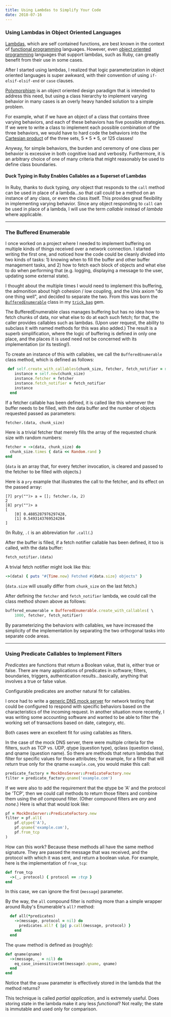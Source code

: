```yaml
---
title: Using Lambdas to Simplify Your Code
date: 2018-07-16
---
```


### Using Lambdas in Object Oriented Languages

[Lambdas](https://en.wikipedia.org/wiki/Anonymous_function), which are self contained functions, are best known in the context of [functional programming](https://en.wikipedia.org/wiki/Functional_languages) languages. However, even [object oriented programming](https://en.wikipedia.org/wiki/Object-oriented_programming) languages that support lambdas, such as Ruby, can greatly benefit from their use in some cases.

After I started using lambdas, I realized that logic parameterization in object oriented languages is super awkward, with their convention of using `if-elsif-elsif-end` or `case` clauses.

[Polymorphism](https://en.wikipedia.org/wiki/Polymorphism_(computer_science)) is an object oriented design paradigm that is intended to address this need, but using a class hierarchy to implement varying behavior in many cases is an overly heavy handed solution to a simple problem.

For example, what if we have an object of a class that contains three varying behaviors, and each of these behaviors has five possible strategies. If we were to write a class to implement each possible combination of the three behaviors, we would have to hard code the behaviors into the [Cartesian product](https://en.wikipedia.org/wiki/Cartesian_product) of the three sets, 5 * 5 * 5, or 125 classes!

Anyway, for simple behaviors, the burden and ceremony of one class per behavior is excessive in both cognitive load and verbosity. Furthermore, it is an arbitrary choice of one of many criteria that might reasonably be used to define class boundaries.

#### Duck Typing in Ruby Enables Callables as a Superset of Lambdas

In Ruby, thanks to duck typing, _any_ object that responds to the `call` method can be used in place of a lambda...so that call could be a method on an instance of any class, or even the class itself. This provides great flexibility in implementing varying behavior. Since any object responding to `call` can be used in place of a lambda, I will use the term _callable_ instead of _lambda_ where applicable.

----

### The Buffered Enumerable

I once worked on a project where I needed to implement buffering on multiple kinds of things received over a network connection. I started writing the first one, and noticed how the code could be cleanly divided into two kinds of tasks: 1) knowing when to fill the buffer and other buffer management tasks, and 2) how to fetch each block of objects and what else to do when performing that (e.g. logging, displaying a message to the user, updating some external state).

I thought about the multiple times I would need to implement this buffering, the admonition about high cohesion / low coupling, and the Unix axiom "do one thing well", and decided to separate the two. From this was born the [`BufferedEnumerable`](https://github.com/keithrbennett/trick_bag/blob/master/lib/trick_bag/enumerables/buffered_enumerable.rb) class in my [`trick_bag`](https://github.com/keithrbennett/trick_bag/) gem.

The BufferedEnumerable class manages buffering but has no idea how to fetch chunks of data, nor what else to do at each such fetch; for that, the caller provides callables such as lambdas. (Upon user request, the ability to subclass it with named methods for this was also added.) The result is a superb simplification, where the logic of buffering is defined in only one place, and the places it is used need not be concerned with its implementation (or its testing!).

To create an instance of this with callables, we call the `BufferedEnumerable` class method, which is defined as follows:

```ruby
 def self.create_with_callables(chunk_size, fetcher, fetch_notifier = nil)
    instance = self.new(chunk_size)
    instance.fetcher = fetcher
    instance.fetch_notifier = fetch_notifier
    instance
  end
```

If a fetcher callable has been defined, it is called like this whenever the buffer needs to be filled, with the data buffer and the number of objects requested passed as parameters:

```ruby
fetcher.(data, chunk_size)
```

Here is a trivial fetcher that merely fills the array of the requested chunk size with random numbers:

```ruby
fetcher = ->(data, chunk_size) do
  chunk_size.times { data << Random.rand }
end
```

(`data` is an array that, for every fetcher invocation, is cleared and passed to the fetcher to be filled with objects.)

Here is a `pry` example that illustrates the call to the fetcher, and its effect on the passed array:

```
[7] pry("")> a = []; fetcher.(a, 2)
2
[8] pry("")> a
[
    [0] 0.4885287976297428,
    [1] 0.5493143769524284
]
````

(In Ruby, `.(` is an abbreviation for `.call(`.)

After the buffer is filled, if a fetch notifier callable has been defined, it too is called, with the data buffer:


```ruby
fetch_notifier.(data)
```

A trivial fetch notifier might look like this:

```ruby
->(data) { puts "#{Time.now} Fetched #{data.size} objects" } 
```

(`data.size` will usually differ from `chunk_size` on the last fetch.)

After defining the `fetcher` and `fetch_notifier` lambda, we could call the class method shown above as follows:

```ruby
buffered_enumerable = BufferedEnumerable.create_with_callables( \
    1000, fetcher, fetch_notifier)
```

By parameterizing the behaviors with callables, we have increased the simplicity of the implementation by separating the two orthogonal tasks into separate code areas.

----

### Using Predicate Callables to Implement Filters

_Predicates_ are functions that return a Boolean value, that is, either true or false. There are many applications of predicates in software; filters, boundaries, triggers, authentication results...basically, anything that involves a true or false value.

Configurable predicates are another natural fit for callables.

I once had to write a [generic DNS mock server](https://github.com/keithrbennett/mock_dns_server) for network testing  that could be configured to respond with specific behaviors based on the characteristics of the incoming request. In another situation more recently, I was writing some accounting software and wanted to be able to filter the working set of transactions based on date, category, etc.

Both cases were an excellent fit for using callables as filters.

In the case of the mock DNS server, there were multiple criteria for the filters, such as TCP vs. UDP, qtype (question type), qclass (question class), and qname (question name). So there are methods that return lambdas that filter for specific values for those attributes; for example, for a filter that will return true only for the qname `example.com`, you would make this call:

```ruby
predicate_factory = MockDnsServer::PredicateFactory.new
filter = predicate_factory.qname('example.com')
```

If we were also to add the requirement that the qtype be 'A' and the protocol be 'TCP', then we could call methods to return those filters and combine them using the _all_ compound filter. (Other compound filters are _any_ and _none_.) Here is what that would look like:


```ruby
pf = MockDnsServer::PredicateFactory.new
filter = pf.all(
    pf.qtype('A'),
    pf.qname('example.com'),
    pf.from_tcp
)
```

How can this work? Because these methods all have the same method signature. They are passed the message that was received, and the protocol with which it was sent, and return a boolean value. For example, here is the implementation of `from_tcp`:

```ruby
def from_tcp
  ->(_, protocol) { protocol == :tcp }
end
```

In this case, we can ignore the first (`message`) parameter.

By the way, the `all` compound filter is nothing more than a simple wrapper around Ruby's Enumerable's `all?` method:

```ruby
  def all(*predicates)
    ->(message, protocol = nil) do
      predicates.all? { |p| p.call(message, protocol) }
    end
  end
```

The `qname` method is defined as (roughly):

```ruby
def qname(qname)
  ->(message, _ = nil) do
    eq_case_insensitive(mt(message).qname, qname)
  end
end
```

Notice that the `qname` parameter is effectively stored in the lambda that the method returns?

This technique is called _partial application_, and is extremely useful. Does storing state in the lambda make it any less _functional_? Not really; the state is immutable and used only for comparison.

